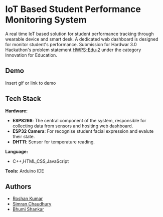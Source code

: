 
# IoT Based Student Performance Monitoring System

A real time IoT based solution for student performance tracking through wearable device and smart desk. A dedicated web dashboard is designed for monitor student's performance. Submission for Hardwar 3.0 Hackathon's problem statement [HWPS-Edu-2](https://www.hardwar.in/topics) under the category Innovation for Education.



## Demo

Insert gif or link to demo


## Tech Stack

**Hardware:** 
- **ESP8266**: The central component of the system, responsible for collecting data from sensors and hositing web dashboard.
- **ESP32 Camera**: For recognise student facial expression and evalute their state.
- **DHT11**: Sensor for temperature reading.

**Language:** 
- C++,HTML,CSS,JavaScript

**Tools:** Arduino IDE


## Authors

- [Roshan Kumar](https://github.com/Roshan5566101)
- [Simran Chaudhury](https://github.com/iamsmrn)
- [Bhumi Shankar](https://github.com/iambhumi)

